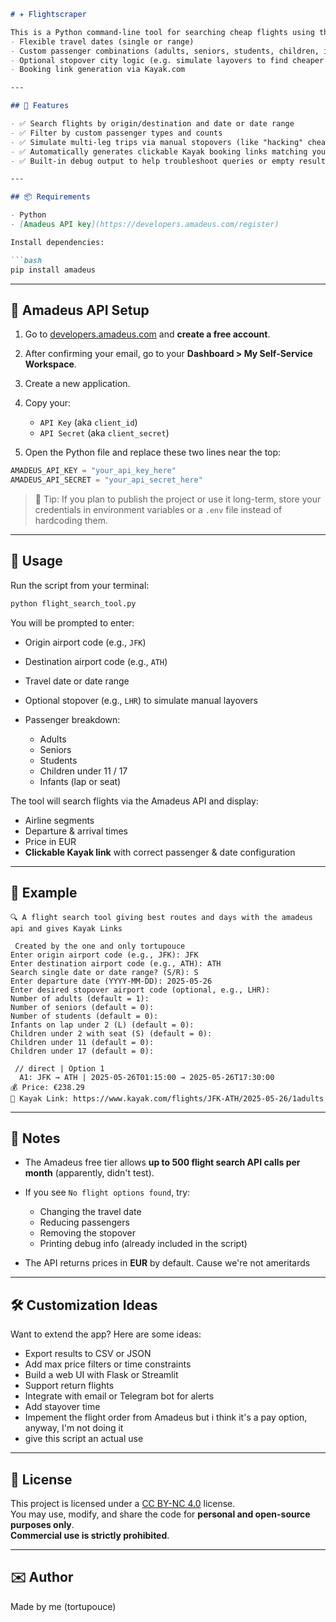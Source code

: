 ````markdown
# ✈️ Flightscraper

This is a Python command-line tool for searching cheap flights using the Amadeus API with support for:
- Flexible travel dates (single or range)
- Custom passenger combinations (adults, seniors, students, children, infants)
- Optional stopover city logic (e.g. simulate layovers to find cheaper routes)
- Booking link generation via Kayak.com

---

## 🚀 Features

- ✅ Search flights by origin/destination and date or date range
- ✅ Filter by custom passenger types and counts
- ✅ Simulate multi-leg trips via manual stopovers (like "hacking" cheaper flights)
- ✅ Automatically generates clickable Kayak booking links matching your search
- ✅ Built-in debug output to help troubleshoot queries or empty results

---

## 📦 Requirements

- Python
- [Amadeus API key](https://developers.amadeus.com/register)

Install dependencies:

```bash
pip install amadeus
````

---

## 🔑 Amadeus API Setup

1. Go to [developers.amadeus.com](https://developers.amadeus.com/register) and **create a free account**.
2. After confirming your email, go to your **Dashboard > My Self-Service Workspace**.
3. Create a new application.
4. Copy your:

   * `API Key` (aka `client_id`)
   * `API Secret` (aka `client_secret`)
5. Open the Python file and replace these two lines near the top:

```python
AMADEUS_API_KEY = "your_api_key_here"
AMADEUS_API_SECRET = "your_api_secret_here"
```

> 🔐 Tip: If you plan to publish the project or use it long-term, store your credentials in environment variables or a `.env` file instead of hardcoding them.

---

## 🛫 Usage

Run the script from your terminal:

```bash
python flight_search_tool.py
```

You will be prompted to enter:

* Origin airport code (e.g., `JFK`)
* Destination airport code (e.g., `ATH`)
* Travel date or date range
* Optional stopover (e.g., `LHR`) to simulate manual layovers
* Passenger breakdown:

  * Adults
  * Seniors
  * Students
  * Children under 11 / 17
  * Infants (lap or seat)

The tool will search flights via the Amadeus API and display:

* Airline segments
* Departure & arrival times
* Price in EUR
* **Clickable Kayak link** with correct passenger & date configuration

---

## 📸 Example

```text
🔍 A flight search tool giving best routes and days with the amadeus api and gives Kayak Links

 Created by the one and only tortupouce
Enter origin airport code (e.g., JFK): JFK
Enter destination airport code (e.g., ATH): ATH
Search single date or date range? (S/R): S
Enter departure date (YYYY-MM-DD): 2025-05-26
Enter desired stopover airport code (optional, e.g., LHR):
Number of adults (default = 1):
Number of seniors (default = 0):
Number of students (default = 0):
Infants on lap under 2 (L) (default = 0):
Children under 2 with seat (S) (default = 0):
Children under 11 (default = 0):
Children under 17 (default = 0):

 // direct | Option 1
  A1: JFK → ATH | 2025-05-26T01:15:00 → 2025-05-26T17:30:00
💰 Price: €238.29
🔗 Kayak Link: https://www.kayak.com/flights/JFK-ATH/2025-05-26/1adults
```

---

## 🧠 Notes

* The Amadeus free tier allows **up to 500 flight search API calls per month** (apparently, didn't test).
* If you see `No flight options found`, try:

  * Changing the travel date
  * Reducing passengers
  * Removing the stopover
  * Printing debug info (already included in the script)
* The API returns prices in **EUR** by default. Cause we're not ameritards

---

## 🛠️ Customization Ideas

Want to extend the app? Here are some ideas:

* Export results to CSV or JSON
* Add max price filters or time constraints
* Build a web UI with Flask or Streamlit
* Support return flights
* Integrate with email or Telegram bot for alerts
* Add stayover time
* Impement the flight order from Amadeus but i think it's a pay option, anyway, I'm not doing it
* give this script an actual use

---

## 📝 License

This project is licensed under a [CC BY-NC 4.0](https://creativecommons.org/licenses/by-nc/4.0/) license.  
You may use, modify, and share the code for **personal and open-source purposes only**.  
**Commercial use is strictly prohibited**.


---

## ✉️ Author

Made by me (tortupouce)

```
